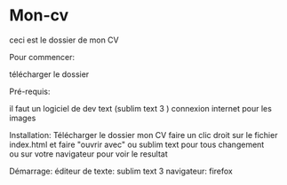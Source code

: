 # Mon-cv
ceci est le dossier de mon CV

Pour commencer:

télécharger le dossier 

Pré-requis:

il faut un logiciel de dev text (sublim text 3 ) 
connexion internet pour les images 

Installation:
Télécharger le dossier mon CV 
faire un clic droit sur le fichier index.html et faire "ouvrir avec" ou sublim text pour tous changement   
ou sur votre navigateur pour voir le resultat 

Démarrage:
éditeur de texte: sublim text 3 
navigateur: firefox 

